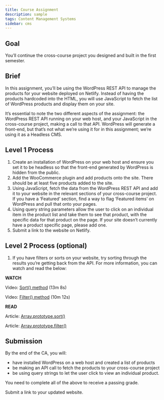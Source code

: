 ```yaml
---
title: Course Assignment
description: sample
tags: Content Management Systems
sidebar: cms
---
```


## Goal

You’ll continue the cross-course project you designed and built in the first semester.

## Brief

In this assignment, you’ll be using the WordPress REST API to manage the products for your website deployed on Netlify. Instead of having the products hardcoded into the HTML, you will use JavaScript to fetch the list of WordPress products and display them on your site.

It’s essential to note the two different aspects of the assignment: the WordPress REST API running on your web host, and your JavaScript in the cross-course project, making a call to that API. WordPress will generate a front-end, but that’s not what we’re using it for in this assignment; we’re using it as a Headless CMS.

## Level 1 Process

1. Create an installation of WordPress on your web host and ensure you set it to be headless so that the front-end generated by WordPress is hidden from the public.
2. Add the WooCommerce plugin and add products onto the site. There should be at least five products added to the site.
3. Using JavaScript, fetch the data from the WordPress REST API and add it to your website in the relevant sections of your cross-course project. If you have a ‘Featured’ section, find a way to flag ‘Featured items’ on WordPress and pull that onto your pages.
4. Using query string parameters allow the user to click on an individual item in the product list and take them to see that product, with the specific data for that product on the page. If your site doesn’t currently have a product specific page, please add one.
5. Submit a link to the website on Netlify.

## Level 2 Process (optional)

1. If you have filters or sorts on your website, try sorting through the results you’re getting back from the API. For more information, you can watch and read the below:

**WATCH**

Video: [Sort() method](https://scrimba.com/scrim/c8Mm7MsE) (13m 8s)

Video: [Filter() method](https://scrimba.com/scrim/cdqdnQUr) (10m 12s)

**READ**

Article: [Array.prototype.sort()](https://developer.mozilla.org/en-US/docs/Web/JavaScript/Reference/Global_Objects/Array/sort)

Article: [Array.prototype.filter()](https://developer.mozilla.org/en-US/docs/Web/JavaScript/Reference/Global_Objects/Array/filter)

## Submission

By the end of the CA, you will:

- have installed WordPress on a web host and created a list of products
- be making an API call to fetch the products to your cross-course project
- be using query strings to let the user click to view an individual product.

You need to complete all of the above to receive a passing grade.

Submit a link to your updated website.
